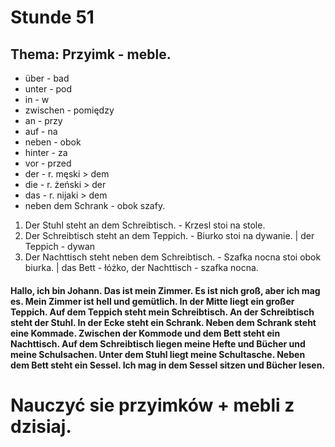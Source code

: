 # Stunde 51
## Thema: Przyimk - meble.
- über - bad
- unter - pod
- in - w
- zwischen - pomiędzy
- an - przy
- auf - na
- neben - obok
- hinter - za
- vor - przed
- der - r. męski > dem
- die - r. żeński > der
- das - r. nijaki > dem
- neben dem Schrank - obok szafy.
1. Der Stuhl steht an dem Schreibtisch. - Krzesl stoi na stole.
2. Der Schreibtisch steht an dem Teppich. - Biurko stoi na dywanie. | der Teppich - dywan
3. Der Nachttisch steht neben dem Schreibtisch. - Szafka nocna stoi obok biurka. | das Bett - łóżko, der Nachttisch - szafka nocna.
#### Hallo, ich bin Johann. Das ist mein Zimmer. Es ist nich groß, aber ich mag es. Mein Zimmer ist hell und gemütlich. In der Mitte liegt ein großer Teppich. Auf dem Teppich steht mein Schreibtisch. An der Schreibtisch steht der Stuhl. In der Ecke steht ein Schrank. Neben dem Schrank steht eine Kommade. Zwischen der Kommode und dem Bett steht ein Nachttisch. Auf dem Schreibtisch liegen meine Hefte und Bücher und meine Schulsachen. Unter dem Stuhl liegt meine Schultasche. Neben dem Bett steht ein Sessel. Ich mag in dem Sessel sitzen und Bücher lesen.
# Nauczyć sie przyimków + mebli z dzisiaj.
